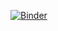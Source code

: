 [![Binder](https://mybinder.org/badge_logo.svg)](https://mybinder.org/v2/gh/meono/cobrapy_to_binder/master)